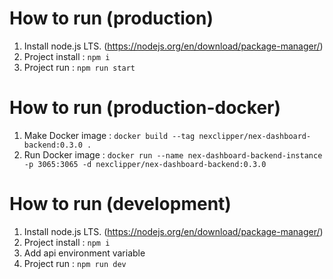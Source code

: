 # How to run (production)

1. Install node.js LTS. (https://nodejs.org/en/download/package-manager/)
2. Project install : `npm i`
3. Project run : `npm run start`

# How to run (production-docker)

1. Make Docker image : `docker build --tag nexclipper/nex-dashboard-backend:0.3.0 .`
2. Run Docker image : `docker run --name nex-dashboard-backend-instance -p 3065:3065 -d nexclipper/nex-dashboard-backend:0.3.0`

# How to run (development)

1. Install node.js LTS. (https://nodejs.org/en/download/package-manager/)
2. Project install : `npm i`
3. Add api environment variable
4. Project run : `npm run dev`
